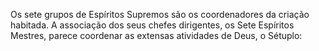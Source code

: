 ﻿Os sete grupos de Espíritos Supremos são os coordenadores da criação habitada. A associação dos seus chefes dirigentes, os Sete Espíritos Mestres, parece coordenar as extensas atividades de Deus, o Sétuplo: